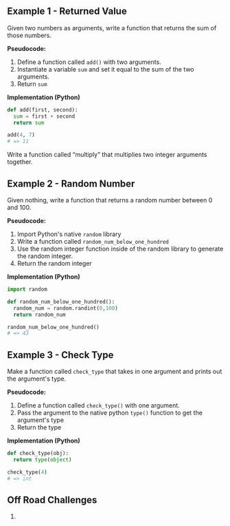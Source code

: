 ## Example 1 - Returned Value

Given two numbers as arguments, write a function that returns the sum of those numbers.

**Pseudocode:**

1. Define a function called `add()` with two arguments.
2. Instantiate a variable `sum` and set it equal to the sum of the two arguments.
3. Return `sum`

**Implementation (Python)**

```py
def add(first, second):
  sum = first + second
  return sum

add(4, 7)
# => 11
```

Write a function called “multiply” that multiplies two integer arguments together.

## Example 2 - Random Number

Given nothing, write a function that returns a random number between 0 and 100.

**Pseudocode:**

1. Import Python's native `random` library
2. Write a function called `random_num_below_one_hundred`
3. Use the random integer function inside of the random library to generate the random integer.
4. Return the random integer

**Implementation (Python)**

```py
import random

def random_num_below_one_hundred():
  random_num = random.randint(0,100)
  return random_num

random_num_below_one_hundred()
# => 43
```

## Example 3 - Check Type

Make a function called `check_type` that takes in one argument and prints out the argument's type.

**Pseudocode:**

1. Define a function called `check_type()` with one argument.
2. Pass the argument to the native python `type()` function to get the argument's type
3. Return the type

**Implementation (Python)**

```py
def check_type(obj):
  return type(object)

check_type(4)
# => int
```

## Off Road Challenges

1. 
